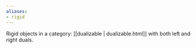 ```yaml
---
aliases:
- rigid
---
```















Rigid objects in a category: [[dualizable | dualizable.html]] with both left and right duals.
